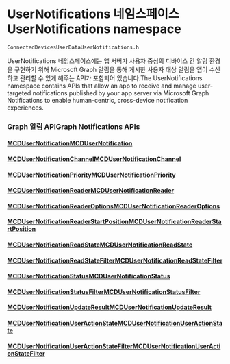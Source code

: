 # <a name="usernotifications-namespace"></a><span data-ttu-id="f3356-101">UserNotifications 네임스페이스</span><span class="sxs-lookup"><span data-stu-id="f3356-101">UserNotifications namespace</span></span>
```
ConnectedDevicesUserDataUserNotifications.h
```
<span data-ttu-id="f3356-102">UserNotifications 네임스페이스에는 앱 서버가 사용자 중심의 디바이스 간 알림 환경을 구현하기 위해 Microsoft Graph 알림을 통해 게시한 사용자 대상 알림을 앱이 수신하고 관리할 수 있게 해주는 API가 포함되어 있습니다.</span><span class="sxs-lookup"><span data-stu-id="f3356-102">The UserNotifications namespace contains APIs that allow an app to receive and manage user-targeted notifications published by your app server via Microsoft Graph Notifications to enable human-centric, cross-device notification experiences.</span></span> 

### <a name="graph-notifications-apis"></a><span data-ttu-id="f3356-103">Graph 알림 API</span><span class="sxs-lookup"><span data-stu-id="f3356-103">Graph Notifications APIs</span></span>

#### <a name="mcdusernotificationmcdusernotificationmd"></a>[<span data-ttu-id="f3356-104">MCDUserNotification</span><span class="sxs-lookup"><span data-stu-id="f3356-104">MCDUserNotification</span></span>](MCDUserNotification.md)
#### <a name="mcdusernotificationchannelmcdusernotificationchannelmd"></a>[<span data-ttu-id="f3356-105">MCDUserNotificationChannel</span><span class="sxs-lookup"><span data-stu-id="f3356-105">MCDUserNotificationChannel</span></span>](MCDUserNotificationChannel.md)
#### <a name="mcdusernotificationprioritymcdusernotificationprioritymd"></a>[<span data-ttu-id="f3356-106">MCDUserNotificationPriority</span><span class="sxs-lookup"><span data-stu-id="f3356-106">MCDUserNotificationPriority</span></span>](MCDUserNotificationPriority.md)
#### <a name="mcdusernotificationreadermcdusernotificationreadermd"></a>[<span data-ttu-id="f3356-107">MCDUserNotificationReader</span><span class="sxs-lookup"><span data-stu-id="f3356-107">MCDUserNotificationReader</span></span>](MCDUserNotificationReader.md)
#### <a name="mcdusernotificationreaderoptionsmcdusernotificationreaderoptionsmd"></a>[<span data-ttu-id="f3356-108">MCDUserNotificationReaderOptions</span><span class="sxs-lookup"><span data-stu-id="f3356-108">MCDUserNotificationReaderOptions</span></span>](MCDUserNotificationReaderOptions.md)
#### <a name="mcdusernotificationreaderstartpositionmcdusernotificationreaderstartpositionmd"></a>[<span data-ttu-id="f3356-109">MCDUserNotificationReaderStartPosition</span><span class="sxs-lookup"><span data-stu-id="f3356-109">MCDUserNotificationReaderStartPosition</span></span>](MCDUserNotificationReaderStartPosition.md)
#### <a name="mcdusernotificationreadstatemcdusernotificationreadstatemd"></a>[<span data-ttu-id="f3356-110">MCDUserNotificationReadState</span><span class="sxs-lookup"><span data-stu-id="f3356-110">MCDUserNotificationReadState</span></span>](MCDUserNotificationReadState.md)
#### <a name="mcdusernotificationreadstatefiltermcdusernotificationreadstatefiltermd"></a>[<span data-ttu-id="f3356-111">MCDUserNotificationReadStateFilter</span><span class="sxs-lookup"><span data-stu-id="f3356-111">MCDUserNotificationReadStateFilter</span></span>](MCDUserNotificationReadStateFilter.md)
#### <a name="mcdusernotificationstatusmcdusernotificationstatusmd"></a>[<span data-ttu-id="f3356-112">MCDUserNotificationStatus</span><span class="sxs-lookup"><span data-stu-id="f3356-112">MCDUserNotificationStatus</span></span>](MCDUserNotificationStatus.md)
#### <a name="mcdusernotificationstatusfiltermcdusernotificationstatusfiltermd"></a>[<span data-ttu-id="f3356-113">MCDUserNotificationStatusFilter</span><span class="sxs-lookup"><span data-stu-id="f3356-113">MCDUserNotificationStatusFilter</span></span>](MCDUserNotificationStatusFilter.md)
#### <a name="mcdusernotificationupdateresultmcdusernotificationupdateresultmd"></a>[<span data-ttu-id="f3356-114">MCDUserNotificationUpdateResult</span><span class="sxs-lookup"><span data-stu-id="f3356-114">MCDUserNotificationUpdateResult</span></span>](MCDUserNotificationUpdateResult.md)
#### <a name="mcdusernotificationuseractionstatemcdusernotificationuseractionstatemd"></a>[<span data-ttu-id="f3356-115">MCDUserNotificationUserActionState</span><span class="sxs-lookup"><span data-stu-id="f3356-115">MCDUserNotificationUserActionState</span></span>](MCDUserNotificationUserActionState.md)
#### <a name="mcdusernotificationuseractionstatefiltermcdusernotificationuseractionstatefiltermd"></a>[<span data-ttu-id="f3356-116">MCDUserNotificationUserActionStateFilter</span><span class="sxs-lookup"><span data-stu-id="f3356-116">MCDUserNotificationUserActionStateFilter</span></span>](MCDUserNotificationUserActionStateFilter.md)
